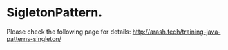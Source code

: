 # SigletonPattern.
Please check the following page for details: http://arash.tech/training-java-patterns-singleton/ 
